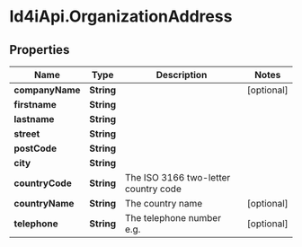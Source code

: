 # Id4iApi.OrganizationAddress

## Properties
Name | Type | Description | Notes
------------ | ------------- | ------------- | -------------
**companyName** | **String** |  | [optional] 
**firstname** | **String** |  | 
**lastname** | **String** |  | 
**street** | **String** |  | 
**postCode** | **String** |  | 
**city** | **String** |  | 
**countryCode** | **String** | The ISO 3166 two-letter country code | 
**countryName** | **String** | The country name | [optional] 
**telephone** | **String** | The telephone number e.g. | [optional] 


